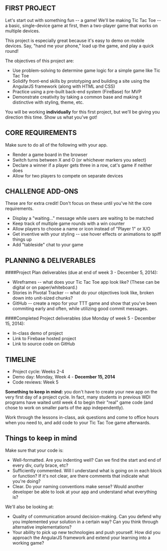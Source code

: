 ## FIRST PROJECT

Let's start out with something fun -- a game! We'll be making Tic Tac Toe -- a basic, single-device game at first, then a two-player game that works on multiple devices.

This project is especially great because it's easy to demo on mobile devices. Say, "hand me your phone," load up the game, and play a quick round!

The objectives of this project are:

* Use problem-solving to determine game logic for a simple game like Tic Tac Toe
* Solidify front-end skills by prototyping and building a site using the AngularJS framework (along with HTML and CSS)
* Practice using a pre-built back-end system (FireBase) for MVP
* Demonstrate creativity by taking a common base and making it distinctive with styling, theme, etc.


You will be working **individually** for this first project, but we'll be giving you direction this time. Show us what you've got!

## CORE REQUIREMENTS
Make sure to do all of the following with your app.

* Render a game board in the browser
* Switch turns between X and O (or whichever markers you select)
* Declare a winner if a player gets three in a row, cat's game if neither does
* Allow for two players to compete on separate devices

## CHALLENGE ADD-ONS
These are for extra credit! Don't focus on these until you've hit the core requirements.

* Display a "waiting..." message while users are waiting to be matched
* Keep track of multiple game rounds with a win counter
* Allow players to choose a name or icon instead of "Player 1" or X/O
* Get inventive with your styling -- use hover effects or animations to spiff things up
* Add "tableside" chat to your game

## PLANNING & DELIVERABLES

####Project Plan deliverables (due at end of week 3 - December 5, 2014):

* Wireframes -- what does your Tic Tac Toe app look like? (These can be digital or on paper/whiteboard.)
* Stories in Pivotal Tracker -- what do your objectives look like, broken down into unit-sized chunks?
* GitHub -- create a repo for your TTT game and show that you've been commiting early and often, while utilizing good commit messages.


####Completed Project deliverables (due Monday of week 5 - December 15, 2014):

* In-class demo of project
* Link to Firebase hosted project
* Link to source code on GitHub


## TIMELINE

* Project cycle: Weeks 2-4
* Demo day: Monday, Week 4 - **December 15, 2014**
* Code reviews: Week 5

**Something to keep in mind:** you don't have to create your new app on the very first day of a project cycle. In fact, many students in previous WDI programs have waited until week 4 to begin their "real" game code (and chose to work on smaller parts of the app independently). 

Work through the lessons in-class, ask questions and come to office hours when you need to, and add code to your Tic Tac Toe game afterwards.


## Things to keep in mind
Make sure that your code is:

* Well-formatted. Are you indenting well? Can we find the start and end of every div, curly brace, etc?
* Sufficiently commented. Will I understand what is going on in each block or function? If it's not clear, are there comments that indicate what you're doing?
* Clear. Do your naming conventions make sense? Would another developer be able to look at your app and understand what everything is?


We'll also be looking at:

* Quality of communication around decision-making. Can you defend why you implemented your solution in a certain way? Can you think through alternative implementations?
* Your ability to pick up new technologies and push yourself. How did you approach the AngularJS framework and extend your learning into a working game?

